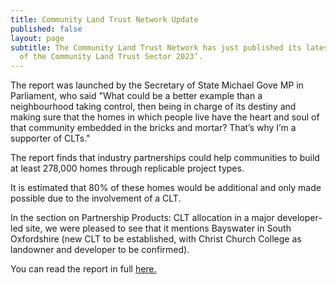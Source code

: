 ```yaml
---
title: Community Land Trust Network Update
published: false
layout: page
subtitle: The Community Land Trust Network has just published its latest Report ‘State
  of the Community Land Trust Sector 2023’.
---
```


The report was launched by the Secretary of State Michael Gove MP in Parliament, who said "What could be a better example than a neighbourhood taking control, then being in charge of its destiny and making sure that the homes in which people live have the heart and soul of that community embedded in the bricks and mortar? That’s why I’m a supporter of CLTs."  
  
The report finds that industry partnerships could help communities to build at least 278,000 homes through replicable project types.

It is estimated that 80% of these homes would be additional and only made possible due to the involvement of a CLT.

In the section on Partnership Products: CLT allocation in a major developer-led site, we were pleased to see that it mentions Bayswater in South Oxfordshire (new CLT to be established, with Christ Church College as landowner and developer to be confirmed).  
  
You can read the report in full [here.](https://www.communitylandtrusts.org.uk/wp-content/uploads/2023/03/State-of-the-Sector-2023-PRESS-1.pdf)